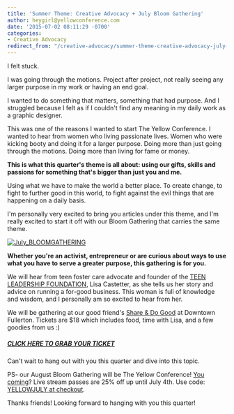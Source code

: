 ```yaml
---
title: 'Summer Theme: Creative Advocacy + July Bloom Gathering'
author: heygirl@yellowconference.com
date: '2015-07-02 08:11:29 -0700'
categories:
- Creative Advocacy
redirect_from: "/creative-advocacy/summer-theme-creative-advocacy-july-bloom-gathering/"
---
```


I felt stuck.

I was going through the motions. Project after project, not really seeing any larger purpose in my work or having an end goal.

I wanted to do something that matters, something that had purpose. And I struggled because I felt as if I couldn't find any meaning in my daily work as a graphic designer.

This was one of the reasons I wanted to start The Yellow Conference. I wanted to hear from women who living passionate lives. Women who were kicking booty and doing it for a larger purpose. Doing more than just going through the motions. Doing more than living for fame or money.

**This is what this quarter's theme is all about: using our gifts, skills and passions for something that's bigger than just you and me.**

Using what we have to make the world a better place. To create change, to fight to further good in this world, to fight against the evil things that are happening on a daily basis.

I'm personally very excited to bring you articles under this theme, and I'm really excited to start it off with our Bloom Gathering that carries the same theme.

[![July_BLOOMGATHERING](http://yellowconference.com/wp-content/uploads/2015/07/July_BLOOMGATHERING.jpg)](http://yellowconference.com/wp-content/uploads/2015/07/July_BLOOMGATHERING.jpg)

**Whether you're an activist, entrepreneur or are curious about ways to use what you have to serve a greater purpose, this gathering is for you.**

We will hear from teen foster care advocate and founder of the [TEEN LEADERSHIP FOUNDATION](teenleadershipfoundation.com), Lisa Castetter, as she tells us her story and advice on running a for-good business. This woman is full of knowledge and wisdom, and I personally am so excited to hear from her.

We will be gathering at our good friend's [Share & Do Good](http://www.shareanddogood.com/) at Downtown Fullerton. Tickets are $18 which includes food, time with Lisa, and a few goodies from us :)

##### [CLICK HERE TO GRAB YOUR TICKET](https://ti.to/yellowconference/july-bloom-gathering)

Can't wait to hang out with you this quarter and dive into this topic.

PS- our August Bloom Gathering will be The Yellow Conference! [You coming](https://ti.to/yellowconference/yellow-conference-2015)? Live stream passes are 25% off up until July 4th. Use code: [YELLOWJULY at checkout](https://ti.to/yellowconference/yellow-conference-2015/discount/YELLOWJULY).

Thanks friends! Looking forward to hanging with you this quarter!
